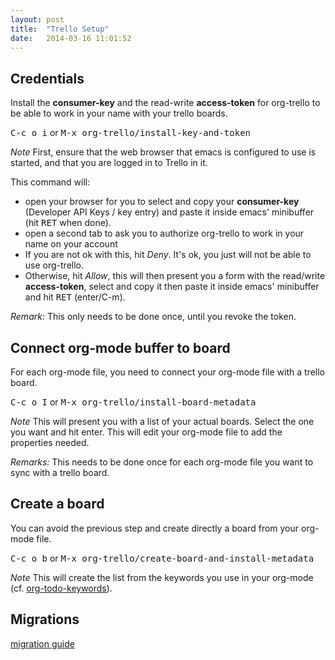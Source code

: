 ```yaml
---
layout: post
title:  "Trello Setup"
date:   2014-03-16 11:01:52
---
```


## Credentials

Install the **consumer-key** and the read-write **access-token** for org-trello to be able to work in your name with your trello boards.

<kbd>C-c o i</kbd> or <kbd>M-x org-trello/install-key-and-token</kbd>

*Note*
First, ensure that the web browser that emacs is configured to use is started, and that you are logged in to Trello in it.

This command will:

- open your browser for you to select and copy your **consumer-key** (Developer API Keys / key entry) and paste it inside emacs' minibuffer (hit <kbd>RET</kbd> when done).
- open a second tab to ask you to authorize org-trello to work in your name on your account
- If you are not ok with this, hit *Deny*. It's ok, you just will not be able to use org-trello.
- Otherwise, hit *Allow*, this will then present you a form with the read/write **access-token**, select and copy it then paste it inside emacs' minibuffer and hit <kbd>RET</kbd> (enter/C-m).

*Remark:* This only needs to be done once, until you revoke the token.

## Connect org-mode buffer to board

For each org-mode file, you need to connect your org-mode file with a trello board.

<kbd>C-c o I</kbd> or <kbd>M-x org-trello/install-board-metadata</kbd>

*Note*
This will present you with a list of your actual boards. Select the one you want and hit enter.
This will edit your org-mode file to add the properties needed.

*Remarks:*
This needs to be done once for each org-mode file you want to sync with a trello board.

## Create a board

You can avoid the previous step and create directly a board from your org-mode file.

<kbd>C-c o b</kbd> or <kbd>M-x org-trello/create-board-and-install-metadata</kbd>

*Note*
This will create the list from the keywords you use in your org-mode (cf. [org-todo-keywords](http://orgmode.org/manual/In_002dbuffer-settings.html)).

## Migrations

[migration guide](./migration.html)
